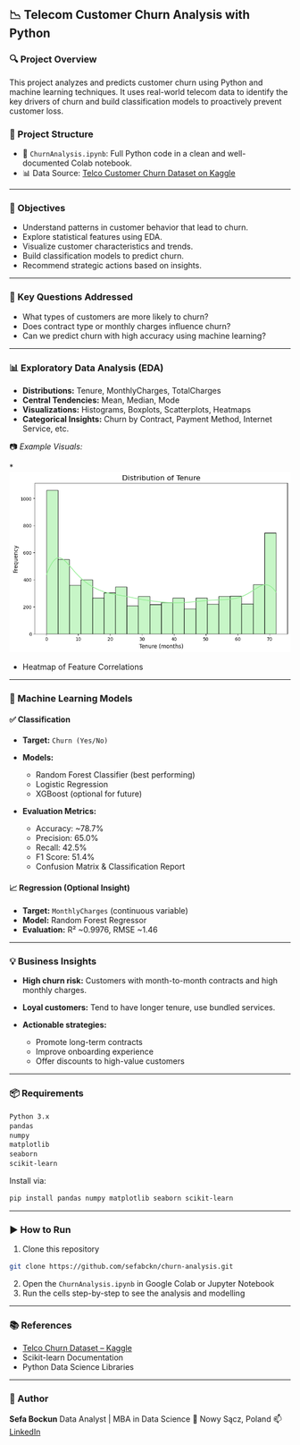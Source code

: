 
## 📉 Telecom Customer Churn Analysis with Python

### 🔍 Project Overview

This project analyzes and predicts customer churn using Python and machine learning techniques. It uses real-world telecom data to identify the key drivers of churn and build classification models to proactively prevent customer loss.

### 📁 Project Structure

* 📄 `ChurnAnalysis.ipynb`: Full Python code in a clean and well-documented Colab notebook.
* 📊 Data Source: [Telco Customer Churn Dataset on Kaggle](https://www.kaggle.com/datasets/blastchar/telco-customer-churn)

---

### 🎯 Objectives

* Understand patterns in customer behavior that lead to churn.
* Explore statistical features using EDA.
* Visualize customer characteristics and trends.
* Build classification models to predict churn.
* Recommend strategic actions based on insights.

---

### 🧠 Key Questions Addressed

* What types of customers are more likely to churn?
* Does contract type or monthly charges influence churn?
* Can we predict churn with high accuracy using machine learning?

---

### 📊 Exploratory Data Analysis (EDA)

* **Distributions:** Tenure, MonthlyCharges, TotalCharges
* **Central Tendencies:** Mean, Median, Mode
* **Visualizations:** Histograms, Boxplots, Scatterplots, Heatmaps
* **Categorical Insights:** Churn by Contract, Payment Method, Internet Service, etc.

📷 *Example Visuals:*

*![Tenure Histogram](histOfTenure.png)

* Heatmap of Feature Correlations

---

### 🤖 Machine Learning Models

#### ✅ Classification

* **Target:** `Churn (Yes/No)`
* **Models:**

  * Random Forest Classifier (best performing)
  * Logistic Regression
  * XGBoost (optional for future)
* **Evaluation Metrics:**

  * Accuracy: \~78.7%
  * Precision: 65.0%
  * Recall: 42.5%
  * F1 Score: 51.4%
  * Confusion Matrix & Classification Report

#### 📈 Regression (Optional Insight)

* **Target:** `MonthlyCharges` (continuous variable)
* **Model:** Random Forest Regressor
* **Evaluation:** R² \~0.9976, RMSE \~1.46

---

### 💡 Business Insights

* **High churn risk:** Customers with month-to-month contracts and high monthly charges.
* **Loyal customers:** Tend to have longer tenure, use bundled services.
* **Actionable strategies:**

  * Promote long-term contracts
  * Improve onboarding experience
  * Offer discounts to high-value customers

---

### 📦 Requirements

```bash
Python 3.x
pandas
numpy
matplotlib
seaborn
scikit-learn
```

Install via:

```bash
pip install pandas numpy matplotlib seaborn scikit-learn
```

---

### ▶️ How to Run

1. Clone this repository

```bash
git clone https://github.com/sefabckn/churn-analysis.git
```

2. Open the `ChurnAnalysis.ipynb` in Google Colab or Jupyter Notebook
3. Run the cells step-by-step to see the analysis and modelling

---

### 📚 References

* [Telco Churn Dataset – Kaggle](https://www.kaggle.com/datasets/blastchar/telco-customer-churn)
* Scikit-learn Documentation
* Python Data Science Libraries

---

### 🙌 Author

**Sefa Bockun**
Data Analyst | MBA in Data Science
📍 Nowy Sącz, Poland
📫 [LinkedIn](https://www.linkedin.com/in/sefabockun)

